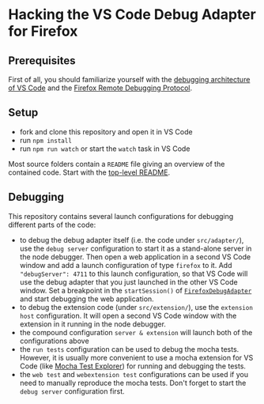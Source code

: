 # Hacking the VS Code Debug Adapter for Firefox

## Prerequisites
First of all, you should familiarize yourself with the
[debugging architecture of VS Code](https://code.visualstudio.com/api/extension-guides/debugger-extension#debugging-architecture-of-vs-code)
and the [Firefox Remote Debugging Protocol](https://github.com/mozilla/gecko-dev/blob/master/devtools/docs/backend/protocol.md).

## Setup
* fork and clone this repository and open it in VS Code
* run `npm install`
* run `npm run watch` or start the `watch` task in VS Code

Most source folders contain a `README` file giving an overview of the contained code.
Start with the [top-level README](./src).

## Debugging
This repository contains several launch configurations for debugging different parts of the code:
* to debug the debug adapter itself (i.e. the code under `src/adapter/`), use the `debug server`
  configuration to start it as a stand-alone server in the node debugger. Then open a web application
  in a second VS Code window and add a launch configuration of type `firefox` to it. Add
  `"debugServer": 4711` to this launch configuration, so that VS Code will use the debug adapter
  that you just launched in the other VS Code window. Set a breakpoint in the `startSession()` of 
  [`FirefoxDebugAdapter`](./src/adapter/firefoxDebugAdapter.ts) and start debugging the web application.
* to debug the extension code (under `src/extension/`), use the `extension host` configuration.
  It will open a second VS Code window with the extension in it running in the node debugger.
* the compound configuration `server & extension` will launch both of the configurations above
* the `run tests` configuration can be used to debug the mocha tests. However, it is usually more
  convenient to use a mocha extension for VS Code (like
  [Mocha Test Explorer](https://marketplace.visualstudio.com/items?itemName=hbenl.vscode-mocha-test-adapter))
  for running and debugging the tests.
* the `web test` and `webextension test` configurations can be used if you need to manually
  reproduce the mocha tests. Don't forget to start the `debug server` configuration first.
